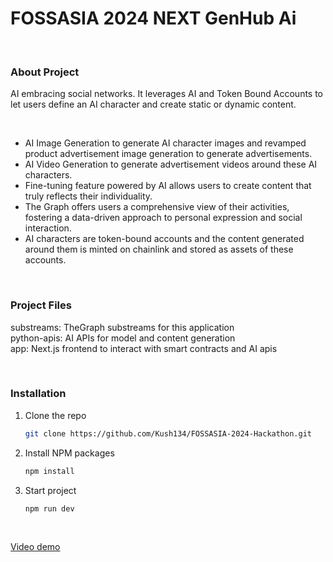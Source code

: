# FOSSASIA 2024 NEXT GenHub Ai
<br/>

### About Project
AI embracing social networks. It leverages AI and Token Bound Accounts to let users define an AI character and create static or dynamic content.

<br />

- AI Image Generation to generate AI character images and revamped product advertisement image generation to generate advertisements.
- AI Video Generation to generate advertisement videos around these AI characters.
- Fine-tuning feature powered by AI allows users to create content that truly reflects their individuality.
- The Graph offers users a comprehensive view of their activities, fostering a data-driven approach to personal expression and social interaction.
- AI characters are token-bound accounts and the content generated around them is minted on chainlink and stored as assets of these accounts.

<br/>

### Project Files
substreams: TheGraph substreams for this application <br />
python-apis: AI APIs for model and content generation <br />
app: Next.js frontend to interact with smart contracts and AI apis <br />

<br />

### Installation

1. Clone the repo
   ```sh
   git clone https://github.com/Kush134/FOSSASIA-2024-Hackathon.git
   
   ```
2. Install NPM packages
   ```sh
   npm install
   ```
   
3. Start project
   ```sh
   npm run dev
   ```

<br />

   [Video demo](https://youtu.be/XeeVtVo-dko)
